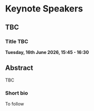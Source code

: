 # Keynote Speakers


## TBC

### Title TBC

**Tuesday, 16th June 2026, 15:45 - 16:30**

## Abstract

TBC

### Short bio

To follow
